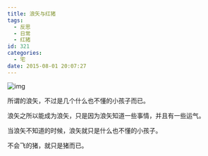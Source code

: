 ```yaml
---
title: 浪矢与红猪
tags:
  - 反思
  - 日常
  - 红猪
id: 321
categories:
  - 宅
date: 2015-08-01 20:07:27
---
```


![img](http://ww2.sinaimg.cn/large/6f7d1cdfgw1ewy2yvvpbuj20bf0g776y.jpg)

所谓的浪矢，不过是几个什么也不懂的小孩子而已。

浪矢之所以能成为浪矢，只是因为浪矢知道一些事情，并且有一些运气。

当浪矢不知道的时候，浪矢就只是什么也不懂的小孩子。

不会飞的猪，就只是猪而已。